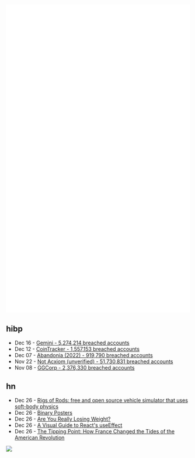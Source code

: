 ![Metrics](https://raw.githubusercontent.com/phixion/phixion/master/metrics.svg)

## hibp

<!--
for https://github.com/phixion/phixion/blob/main/.github/workflows/feeds.yml
-->
<!--START_SECTION:haveibeenpwnd-->
- Dec 16 - [Gemini - 5,274,214 breached accounts](https://haveibeenpwned.com/PwnedWebsites#Gemini)
- Dec 12 - [CoinTracker - 1,557,153 breached accounts](https://haveibeenpwned.com/PwnedWebsites#CoinTracker)
- Dec 07 - [Abandonia (2022) - 919,790 breached accounts](https://haveibeenpwned.com/PwnedWebsites#Abandonia2022)
- Nov 22 - [Not Acxiom (unverified) - 51,730,831 breached accounts](https://haveibeenpwned.com/PwnedWebsites#NotAcxiom)
- Nov 08 - [GGCorp - 2,376,330 breached accounts](https://haveibeenpwned.com/PwnedWebsites#GGCorp)
<!--END_SECTION:haveibeenpwnd-->

## hn

<!--
for https://github.com/phixion/phixion/blob/main/.github/workflows/feeds.yml
-->
<!--START_SECTION:hn-->
- Dec 26 - [Rigs of Rods: free and open source vehicle simulator that uses soft-body physics](https://www.rigsofrods.org/)
- Dec 26 - [Binary Posters](https://github.com/corkami/pics/blob/master/binary/README.md)
- Dec 26 - [Are You Really Losing Weight?](https://jasmcole.com/2022/02/10/losing-it/)
- Dec 26 - [A Visual Guide to React's useEffect](https://alexsidorenko.com/blog/useeffect/)
- Dec 26 - [The Tipping Point: How France Changed the Tides of the American Revolution](https://www.battlefields.org/learn/articles/how-france-helped-win-american-revolution)
<!--END_SECTION:hn-->

<!--
for https://yhype.me
-->
![](https://hit.yhype.me/github/profile?user_id=13013670)
